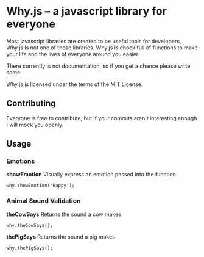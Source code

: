 # Why.js – a javascript library for everyone

Most javascript libraries are created to be useful tools for developers, Why.js is not one of those libraries.
Why.js is chock full of functions to make your life and the lives of everyone around you easier.

There currently is not documentation, so if you get a chance please write some.

Why.js is licensed under the terms of the MIT License.

## Contributing

Everyone is free to contribute, but if your commits aren't interesting enough I will mock you openly.

## Usage

### Emotions

**showEmotion**
Visually express an emotion passed into the function

    why.showEmotion('Happy');


### Animal Sound Validation

**theCowSays**
Returns the sound a cow makes

    why.theCowSays();

**thePigSays**
Returns the sound a pig makes

    why.thePigSays();